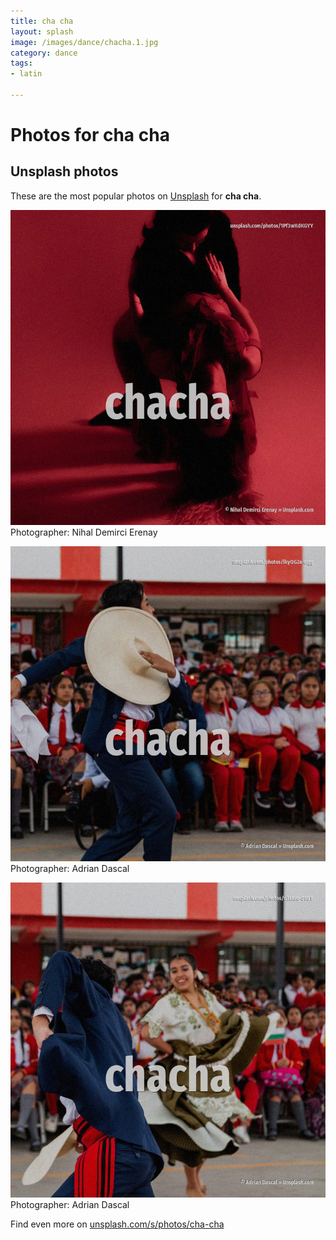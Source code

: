 ```yaml
---
title: cha cha
layout: splash
image: /images/dance/chacha.1.jpg
category: dance
tags:
- latin

---
```

# Photos for cha cha
 
## Unsplash photos
These are the most popular photos on [Unsplash](https://unsplash.com) for **cha cha**.
 
![cha cha](/images/dance/chacha.1.jpg)
Photographer:  Nihal Demirci Erenay
 
![cha cha](/images/dance/chacha.2.jpg)
Photographer:  Adrian Dascal
 
![cha cha](/images/dance/chacha.3.jpg)
Photographer:  Adrian Dascal
 
Find even more on [unsplash.com/s/photos/cha-cha](https://unsplash.com/s/photos/cha-cha)
 
